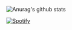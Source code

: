 ![Anurag's github stats](https://github-readme-stats.vercel.app/api?username=patttttttttt&show_icons=true&theme=radical)

[![Spotify](https://patttttttttt.vercel.app/api/spotify)](https://open.spotify.com/user/patryktv198)
